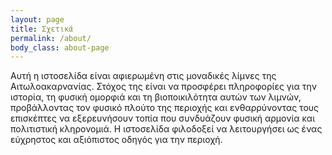 ```yaml
---
layout: page
title: Σχετικά
permalink: /about/
body_class: about-page
---
```


<p>Αυτή η ιστοσελίδα είναι αφιερωμένη στις μοναδικές λίμνες της Αιτωλοακαρνανίας. Στόχος της είναι να προσφέρει πληροφορίες για την ιστορία, τη φυσική ομορφιά και τη βιοποικιλότητα αυτών των λιμνών, προβάλλοντας τον φυσικό πλούτο της περιοχής και ενθαρρύνοντας τους επισκέπτες να εξερευνήσουν τοπία που συνδυάζουν φυσική αρμονία και πολιτιστική κληρονομιά. Η ιστοσελίδα φιλοδοξεί να λειτουργήσει ως ένας εύχρηστος και αξιόπιστος οδηγός για την περιοχή.</p>
